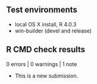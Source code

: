 ## Test environments
* local OS X install, R 4.0.3
* win-builder (devel and release)

## R CMD check results
0 errors | 0 warnings | 1 note

* This is a new submission.
